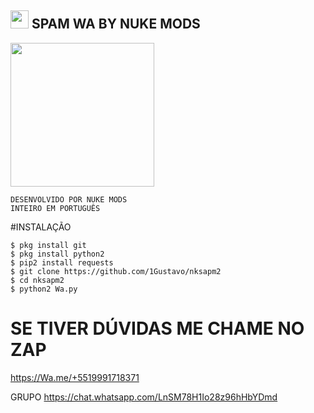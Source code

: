 ##    <img src="https://github.com/TheDudeThatCode/TheDudeThatCode/blob/master/Assets/Hi.gif" width="29px">  SPAM WA BY NUKE MODS
<img src="https://steamuserimages-a.akamaihd.net/ugc/897763649209834807/DFFC633C9278DBCA10775E8BC4C7338FF6D45B77//media/1g3A0gpaidxWcL9Mfo/giphy.gif" width="230" height="230"/>

```
DESENVOLVIDO POR NUKE MODS
INTEIRO EM PORTUGUÊS 
```
#INSTALAÇÃO 
```
$ pkg install git
$ pkg install python2
$ pip2 install requests
$ git clone https://github.com/1Gustavo/nksapm2
$ cd nksapm2
$ python2 Wa.py
```
# SE TIVER  DÚVIDAS  ME CHAME  NO ZAP
https://Wa.me/+5519991718371

GRUPO
https://chat.whatsapp.com/LnSM78H1Io28z96hHbYDmd
```
